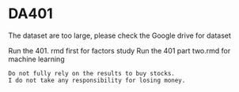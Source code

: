 # DA401
The dataset are too large, please check the Google drive for dataset



Run the 401. rmd first for factors study
Run the 401 part two.rmd for machine learning








~~~~~~~~~Only used for study~~~~~~~~
Do not fully rely on the results to buy stocks.
I do not take any responsibility for losing money. 
